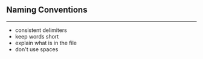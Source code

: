 ## Naming Conventions

----

  - consistent delimiters
  - keep words short
  - explain what is in the file
  - don't use spaces
